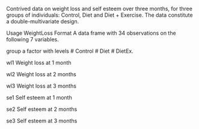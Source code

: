 Contrived data on weight loss and self esteem over three months, for three groups of individuals: 
Control, Diet and Diet + Exercise. The data constitute a double-multivariate design.

Usage
WeightLoss
Format
A data frame with 34 observations on the following 7 variables.

group
a factor with levels # Control # Diet # DietEx.

wl1
Weight loss at 1 month

wl2
Weight loss at 2 months

wl3
Weight loss at 3 months

se1
Self esteem at 1 month

se2
Self esteem at 2 months

se3
Self esteem at 3 months
